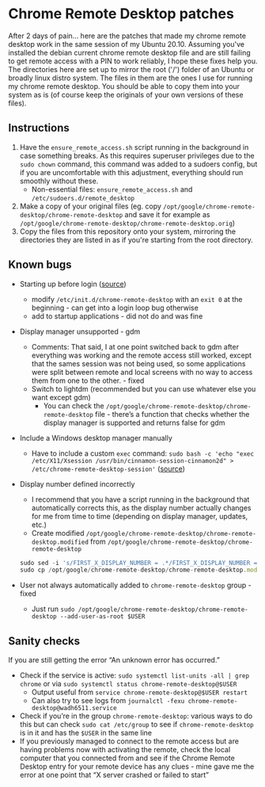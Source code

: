 # Chrome Remote Desktop patches

After 2 days of pain... here are the patches that made my chrome remote desktop work in the same session of my Ubuntu 20.10. 
Assuming you've installed the debian current chrome remote desktop file and are still failing to get remote access with a PIN to work reliably, I hope these fixes help you.
The directories here are set up to mirror the root ('/') folder of an Ubuntu or broadly linux distro system. 
The files in them are the ones I use for running my chrome remote desktop. You should be able to copy them into your system as is (of course keep the originals of your own versions of these files).

## Instructions
1. Have the `ensure_remote_access.sh` script running in the background in case something breaks. As this requires superuser privileges due to the `sudo chown` command, this command was added to a sudoers config, but if you are uncomfortable with this adjustment, everything should run smoothly without these.
	- Non-essential files: `ensure_remote_access.sh` and `/etc/sudoers.d/remote_desktop`
2. Make a copy of your original files (eg. copy `/opt/google/chrome-remote-desktop/chrome-remote-desktop` and save it for example as `/opt/google/chrome-remote-desktop/chrome-remote-desktop.orig`)
2. Copy the files from this repository onto your system, mirroring the directories they are listed in as if you're starting from the root directory.


## Known bugs

- Starting up before login ([source](https://askubuntu.com/questions/1292318/chrome-remote-desktop-remote-access-into-curently-opened-sesion))
    - modify `/etc/init.d/chrome-remote-desktop` with an `exit 0` at the beginning - can get into a login loop bug otherwise
    - add to startup applications - did not do and was fine
- Display manager unsupported - gdm
    - Comments: That said, I at one point switched back to gdm after everything was working and the remote access still worked, except that the sames session was not being used, so some applications were split between remote and local screens with no way to access them from one to the other. - fixed
    - Switch to lightdm (recommended but you can use whatever else you want except gdm)
        - You can check the `/opt/google/chrome-remote-desktop/chrome-remote-desktop` file - there’s a function that checks whether the display manager is supported and returns false for gdm
- Include a Windows desktop manager manually
    - Have to include a custom `exec` command: `sudo bash -c 'echo "exec /etc/X11/Xsession /usr/bin/cinnamon-session-cinnamon2d" > /etc/chrome-remote-desktop-session'` ([source](https://cloud.google.com/architecture/chrome-desktop-remote-on-compute-engine#cinnamon))
- Display number defined incorrectly
    - I recommend that you have a script running in the background that automatically corrects this, as the display number actually changes for me from time to time (depending on display manager, updates, etc.)
    - Create modified `/opt/google/chrome-remote-desktop/chrome-remote-desktop.modified` from `/opt/google/chrome-remote-desktop/chrome-remote-desktop`
    
    ```jsx
    sudo sed -i 's/FIRST_X_DISPLAY_NUMBER = .*/FIRST_X_DISPLAY_NUMBER = '${DISPLAY#*:}'/' /opt/google/chrome-remote-desktop/chrome-remote-desktop.modified
    sudo cp /opt/google/chrome-remote-desktop/chrome-remote-desktop.modified /opt/google/chrome-remote-desktop/chrome-remote-desktop
    ```
    
- User not always automatically added to `chrome-remote-desktop` group - fixed
    - Just run `sudo /opt/google/chrome-remote-desktop/chrome-remote-desktop --add-user-as-root $USER`

## Sanity checks

If you are still getting the error “An unknown error has occurred.”

- Check if the service is active: `sudo systemctl list-units -all | grep chrome` or via `sudo systemctl status chrome-remote-desktop@$USER`
    - Output useful from `service chrome-remote-desktop@$USER restart`
    - Can also try to see logs from `journalctl -fexu chrome-remote-desktop@wadh6511.service`
- Check if you’re in the group `chrome-remote-desktop`: various ways to do this but can check `sudo cat /etc/group` to see if `chrome-remote-desktop` is in it and has the `$USER` in the same line
- If you previously managed to connect to the remote access but are having problems now with activating the remote, check the local computer that you connected from and see if the Chrome Remote Desktop entry for your remote device has any clues - mine gave me the error at one point that “X server crashed or failed to start”
